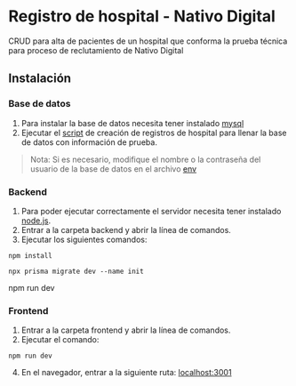 # Registro de hospital - Nativo Digital
CRUD para alta de pacientes de un hospital que conforma la prueba técnica para proceso de reclutamiento de Nativo Digital

## Instalación

### Base de datos
1. Para instalar la base de datos necesita tener instalado [mysql](https://www.mysql.com/downloads/)
2. Ejecutar el [script](./database/hospital.sql) de creación de registros de hospital para llenar la base de datos con información de prueba.
>Nota: Si es necesario, modifique el nombre o la contraseña del usuario de la base de datos en el archivo [env](./backend/.env) 

### Backend
1. Para poder ejecutar correctamente el servidor necesita tener instalado [node.js](https://nodejs.org/es/).
2. Entrar a la carpeta backend y abrir la línea de comandos.
3. Ejecutar los siguientes comandos:
```  
npm install
```
```
npx prisma migrate dev --name init
```
npm run dev

### Frontend
1. Entrar a la carpeta frontend y abrir la línea de comandos.
2. Ejecutar el comando:
```
npm run dev
```
4. En el navegador, entrar a la siguiente ruta: [localhost:3001](http://localhost:3001)
